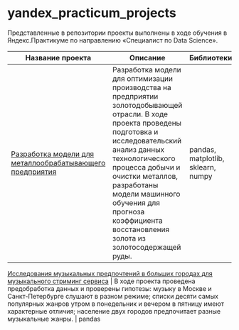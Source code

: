 # yandex_practicum_projects

Представленные в репозитории проекты выполнены в ходе обучения в Яндекс.Практикуме по направлению «Специалист по Data Science».

Название проекта | Описание | Библиотеки
--- | --- | ---
[Разработка модели для металлообрабатывающего предприятия](https://github.com/i-stoeva/yandex_practicum_projects/tree/main/gold_recovery_project) | Разработка модели для оптимизации производства на предприятии золотодобывающей отрасли. В ходе проекта проведены подготовка и исследовательский анализ данных технологического процесса добычи и очистки металлов, разработаны модели машинного обучения для прогноза коэффициента восстановления золота из золотосодержащей руды. | pandas, matplotlib, sklearn, numpy

[Исследования музыкальных предпочтений в больших городах для музыкального стриминг сервиса](https://github.com/i-stoeva/yandex_practicum_projects/tree/main/music_project) | В ходе проекта проведена предобработка данных и проверены гипотезы: музыку в Москве и Санкт-Петербурге слушают в разном режиме; списки десяти самых популярных жанров утром в понедельник и вечером в пятницу имеют характерные отличия; население двух городов предпочитает разные музыкальные жанры. | pandas